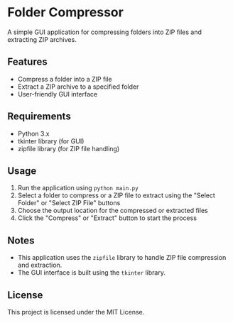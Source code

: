 # Folder Compressor

A simple GUI application for compressing folders into ZIP files and extracting ZIP archives.

## Features

* Compress a folder into a ZIP file
* Extract a ZIP archive to a specified folder
* User-friendly GUI interface

## Requirements

* Python 3.x
* tkinter library (for GUI)
* zipfile library (for ZIP file handling)

## Usage

1. Run the application using `python main.py`
2. Select a folder to compress or a ZIP file to extract using the "Select Folder" or "Select ZIP File" buttons
3. Choose the output location for the compressed or extracted files
4. Click the "Compress" or "Extract" button to start the process

## Notes

* This application uses the `zipfile` library to handle ZIP file compression and extraction.
* The GUI interface is built using the `tkinter` library.

## License

This project is licensed under the MIT License.